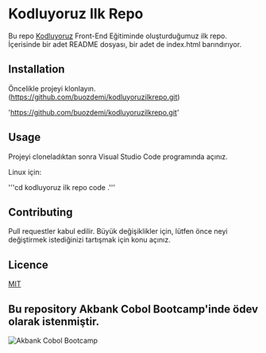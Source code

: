 # Kodluyoruz Ilk Repo

Bu repo [Kodluyoruz](https://kodluyoruz.org) Front-End Eğitiminde oluşturduğumuz ilk repo. İçerisinde bir adet 
README dosyası, bir adet de index.html barındırıyor.

## Installation

Öncelikle projeyi klonlayın. (https://github.com/buozdemi/kodluyoruzilkrepo.git)

'https://github.com/buozdemi/kodluyoruzilkrepo.git'

## Usage

Projeyi cloneladıktan sonra Visual Studio Code programında açınız.

Linux için:

'''cd kodluyoruz ilk repo
code .'''

## Contributing

Pull requestler kabul edilir. Büyük değişiklikler için, lütfen önce neyi değiştirmek 
istediğinizi tartışmak için konu açınız.

## Licence

[MIT](https://choosealicense.com/licenses/mit/)

## Bu repository Akbank Cobol Bootcamp'inde ödev olarak istenmiştir.

![Akbank Cobol Bootcamp](https://global-uploads.webflow.com/6097e0eca1e875de53031ff6/644a36e5cbb3236b0d743cc2_Akbank%20Cobol%20Bootcamp%20Horizontal%20(1).png)